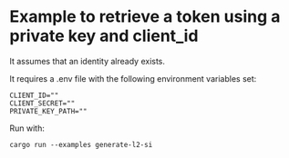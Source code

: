 # Example to retrieve a token using a private key and client_id

It assumes that an identity already exists.

It requires a .env file with the following environment variables set:

```shell
CLIENT_ID=""
CLIENT_SECRET=""
PRIVATE_KEY_PATH=""
```

Run with:

```shell
cargo run --examples generate-l2-si
```
